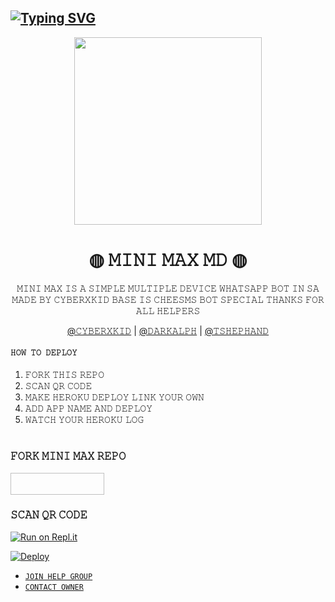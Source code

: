 ## [![Typing SVG](https://readme-typing-svg.herokuapp.com?font=Rockstar-ExtraBold&color=FF00FF&lines=𝚆𝙴𝙻𝙲𝙾𝙼𝙴+𝚃𝙾+𝙼𝙸𝙽𝙸+𝙼𝙰𝚇+𝚆𝙰+𝙱𝙾𝚃+𝚁𝙴𝙿𝙾.;𝙲𝚁𝙴𝙰𝚃𝙴𝙳+𝙱𝚈+𝙲𝚈𝙱𝙴𝚁𝚇𝙺𝙸𝙳+𝙾𝙵𝙲;𝚃𝙷𝙸𝚂+𝙸𝚂+𝙰+𝚂𝙸𝙼𝙿𝙻𝙴+𝙱𝙾𝚃;𝙰𝙽𝙳+𝙸𝙽𝙲𝙻𝚄𝙳𝙴+𝙼𝙾𝚁𝙴+𝙵𝙴𝙰𝚃𝚄𝚁𝙴𝚂;𝘛𝘏𝘈𝘕𝘒𝘚+𝘍𝘙𝘖+𝘝𝘐𝘚𝘐𝘛𝘐𝘕𝘎+𝘔𝘠+𝘎𝘐𝘛)](https://git.io/typing-svg)

<div align="center">
  <img src="https://te.legra.ph/file/9fd052cabef54d2b404a8.jpg" width="300" height="300">
  
#  ◍ 𝙼𝙸𝙽𝙸 𝙼𝙰𝚇 𝙼𝙳  ◍ 
<div align="center">
𝙼𝙸𝙽𝙸 𝙼𝙰𝚇 𝙸𝚂 𝙰 𝚂𝙸𝙼𝙿𝙻𝙴 𝙼𝚄𝙻𝚃𝙸𝙿𝙻𝙴 𝙳𝙴𝚅𝙸𝙲𝙴 𝚆𝙷𝙰𝚃𝚂𝙰𝙿𝙿 𝙱𝙾𝚃 𝙸𝙽 𝚂𝙰 𝙼𝙰𝙳𝙴 𝙱𝚈 𝙲𝚈𝙱𝙴𝚁𝚇𝙺𝙸𝙳 𝙱𝙰𝚂𝙴 𝙸𝚂 𝙲𝙷𝙴𝙴𝚂𝙼𝚂 𝙱𝙾𝚃 𝚂𝙿𝙴𝙲𝙸𝙰𝙻 𝚃𝙷𝙰𝙽𝙺𝚂 𝙵𝙾𝚁 𝙰𝙻𝙻 𝙷𝙴𝙻𝙿𝙴𝚁𝚂
  
 [@𝙲𝚈𝙱𝙴𝚁𝚇𝙺𝙸𝙳]() | [@𝙳𝙰𝚁𝙺𝙰𝙻𝙿𝙷]() | [@𝚃𝚂𝙷𝙴𝙿𝙷𝙰𝙽𝙳]() 

<div align="left">

#### ```𝙷𝙾𝚆 𝚃𝙾 𝙳𝙴𝙿𝙻𝙾𝚈 ```
1. 𝙵𝙾𝚁𝙺 𝚃𝙷𝙸𝚂 𝚁𝙴𝙿𝙾
2. 𝚂𝙲𝙰𝙽 𝚀𝚁 𝙲𝙾𝙳𝙴
3. 𝙼𝙰𝙺𝙴 𝙷𝙴𝚁𝙾𝙺𝚄 𝙳𝙴𝙿𝙻𝙾𝚈 𝙻𝙸𝙽𝙺 𝚈𝙾𝚄𝚁 𝙾𝚆𝙽
4. 𝙰𝙳𝙳 𝙰𝙿𝙿 𝙽𝙰𝙼𝙴 𝙰𝙽𝙳 𝙳𝙴𝙿𝙻𝙾𝚈 
5. 𝚆𝙰𝚃𝙲𝙷 𝚈𝙾𝚄𝚁 𝙷𝙴𝚁𝙾𝙺𝚄 𝙻𝙾𝙶
  
# 
### 𝙵𝙾𝚁𝙺 𝙼𝙸𝙽𝙸 𝙼𝙰𝚇 𝚁𝙴𝙿𝙾
 <p align="left">
<a href="https://github.com/CYBERXKID/Mini-Max/fork"><img align=alt="Fork and deploy" height="35" width="150" /></a>

### 𝚂𝙲𝙰𝙽 𝚀𝚁 𝙲𝙾𝙳𝙴 
[![Run on Repl.it](https://repl.it/badge/github/quiec/whatsasena)](https://replit.com/@Cyberm/MINI-MAX-MD-QR-CODE?v=1?outputonly=1&lite=1#index.js)

[![Deploy](https://www.herokucdn.com/deploy/button.svg)](https://heroku.com/deploy?template=https://github.com/CYBERXKID/Mini-Max)



+ [`𝙹𝙾𝙸𝙽 𝙷𝙴𝙻𝙿 𝙶𝚁𝙾𝚄𝙿`](https://chat.whatsapp.com/KYvD0uan1KKLUSTtMHV9vi) 
+ [`𝙲𝙾𝙽𝚃𝙰𝙲𝚃 𝙾𝚆𝙽𝙴𝚁`](https://wa.me/94715166712?text=From_Queen_Elisa_Md_Repo💃)

  
